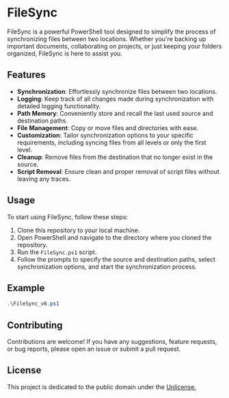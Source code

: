 # FileSync

FileSync is a powerful PowerShell tool designed to simplify the process of synchronizing files between two locations. Whether you're backing up important documents, collaborating on projects, or just keeping your folders organized, FileSync is here to assist you.

## Features

- **Synchronization**: Effortlessly synchronize files between two locations.
- **Logging**: Keep track of all changes made during synchronization with detailed logging functionality.
- **Path Memory**: Conveniently store and recall the last used source and destination paths.
- **File Management**: Copy or move files and directories with ease.
- **Customization**: Tailor synchronization options to your specific requirements, including syncing files from all levels or only the first level.
- **Cleanup**: Remove files from the destination that no longer exist in the source.
- **Script Removal**: Ensure clean and proper removal of script files without leaving any traces.

## Usage

To start using FileSync, follow these steps:

1. Clone this repository to your local machine.
2. Open PowerShell and navigate to the directory where you cloned the repository.
3. Run the `FileSync.ps1` script.
4. Follow the prompts to specify the source and destination paths, select synchronization options, and start the synchronization process.

## Example

```powershell
.\FileSync_v6.ps1
```

## Contributing
Contributions are welcome! If you have any suggestions, feature requests, or bug reports, please open an issue or submit a pull request.

## License
This project is dedicated to the public domain under the [Unlicense.](https://github.com/An0n-00/FileSync/blob/main/LICENSE)